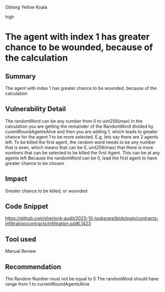 Oblong Yellow Koala

high

# The agent with index 1 has greater chance to be wounded, because of the calculation
## Summary
The agent with index 1 has greater chance to be wounded, because of the calculation

## Vulnerability Detail
The randomWord can be any number from 0 to uint256(max)
In the calculation you are getting the remainder of the RandomWord divided by curentRoundAgentsAlive and then you are adding 1, which leads to greater chance for the agent 1 to be more selected.
E.g. lets say there are 2 agents left:
To be killed the first agent, the random word needs to be any number that is even, which means that can be 0, uint256(max) that there is more numbers that can be selected to be killed the first Agent.
This can be at any agents left
Because the randomWord can be 0, lead the first agent to have greater chance to be chosen 

## Impact
Greater chance to be killed, or wounded 
## Code Snippet
https://github.com/sherlock-audit/2023-10-looksrare/blob/main/contracts-infiltration/contracts/Infiltration.sol#L1423
## Tool used

Manual Review

## Recommendation
The Random Number must not be equal to 0
The randomWord should have range from 1 to currentRoundAgentsAlive